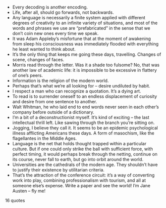  - Every decoding is another encoding.
 - Life, after all, should go forwards, not backwards.
 - Any language is necessarily a finite system applied with different degrees of creativity to an infinite variety of situations, and most of the words and phrases we use are “prefabricated” in the sense that we don’t coin new ones every time we speak.
 - It was Adam Appleby’s misfortune that at the moment of awakening from sleep his consciousness was immediately flooded with everything he least wanted to think about.
 - It’s the only thing that keeps me going these days, travelling. Changes of scene, changes of faces.
 - Morris read through the letter. Was it a shade too fulsome? No, that was another law of academic life: it is impossible to be excessive in flattery of one’s peers.
 - Information is the religion of the modern world.
 - Perhaps that’s what we’re all looking for – desire undiluted by habit.
 - I respect a man who can recognize a quotation. It’s a dying art.
 - To read is to surrender oneself to an endless displacement of curiosity and desire from one sentence to another.
 - Walt Whitman, he who laid end to end words never seen in each other’s company before outside of a dictionary.
 - I’m a bit of a deconstructionist myself. It’s kind of exciting – the last intellectual thrill left. Like sawing through the branch you’re sitting on.
 - Jogging, I believe they call it. It seems to be an epidemic psychological illness afflicting Americans these days. A form of masochism, like the flagellantes in the Middle Ages.
 - Language is the net that holds thought trapped within a particular culture. But if one could only strike the ball with sufficient force, with perfect timing, it would perhaps break through the netting, continue on its course, never fall to earth, but go into orbit around the world.
 - Universities are the cathedrals of the modern age. They shouldn’t have to justify their existence by utilitarian criteria.
 - That’s the attraction of the conference circuit: it’s a way of converting work into play, combining professionalism with tourism, and all at someone else’s expense. Write a paper and see the world! I’m Jane Austen – fly me!

16 quotes